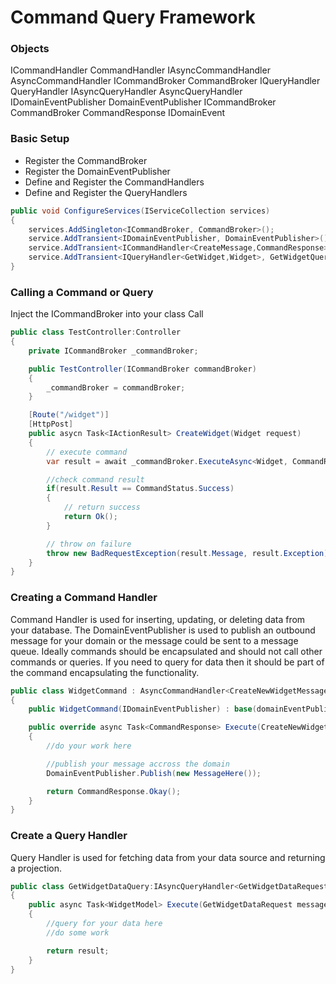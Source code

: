 # Command Query Framework

### Objects
ICommandHandler
CommandHandler
IAsyncCommandHandler
AsyncCommandHandler
ICommandBroker
CommandBroker
IQueryHandler
QueryHandler
IAsyncQueryHandler
AsyncQueryHandler
IDomainEventPublisher
DomainEventPublisher
ICommandBroker
CommandBroker
CommandResponse
IDomainEvent

### Basic Setup
* Register the CommandBroker
* Register the DomainEventPublisher
* Define and Register the CommandHandlers
* Define and Register the QueryHandlers
```cs
public void ConfigureServices(IServiceCollection services)
{
    services.AddSingleton<ICommandBroker, CommandBroker>();
    service.AddTransient<IDomainEventPublisher, DomainEventPublisher>();
    service.AddTransient<ICommandHandler<CreateMessage,CommandResponse>, CreateNewWidgetCommand>();
    service.AddTransient<IQueryHandler<GetWidget,Widget>, GetWidgetQuery>();
}
```
### Calling a Command or Query
Inject the ICommandBroker into your class
Call
```cs
public class TestController:Controller
{
	private ICommandBroker _commandBroker;

	public TestController(ICommandBroker commandBroker)
	{
		_commandBroker = commandBroker;
	}

    [Route("/widget")]
    [HttpPost]
    public asycn Task<IActionResult> CreateWidget(Widget request)
    {
        // execute command
        var result = await _commandBroker.ExecuteAsync<Widget, CommandResponse>(request);

        //check command result
        if(result.Result == CommandStatus.Success)
        {
            // return success
            return Ok();
        }

        // throw on failure
        throw new BadRequestException(result.Message, result.Exception);
    }
}
```
### Creating a Command Handler
Command Handler is used for inserting, updating, or deleting data from your database.
The DomainEventPublisher is used to publish an outbound message for your domain or the message could be sent to a message queue.
Ideally commands should be encapsulated and should not call other commands or queries.
If you need to query for data then it should be part of the command encapsulating the functionality.
```cs
public class WidgetCommand : AsyncCommandHandler<CreateNewWidgetMessage,CommandResponse>
{
    public WidgetCommand(IDomainEventPublisher) : base(domainEventPublisher)

    public override async Task<CommandResponse> Execute(CreateNewWidgetMessage createNewWidgetMessage)
    {
        //do your work here

        //publish your message accross the domain
        DomainEventPublisher.Publish(new MessageHere());

        return CommandResponse.Okay();
    }
}
```

### Create a Query Handler
Query Handler is used for fetching data from your data source and returning a projection.

```cs
public class GetWidgetDataQuery:IAsyncQueryHandler<GetWidgetDataRequest, WidgetModel>
{
    public async Task<WidgetModel> Execute(GetWidgetDataRequest message)
    {
        //query for your data here
        //do some work

        return result;
    }
}
```
